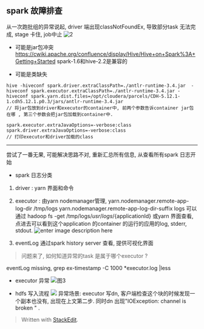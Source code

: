 
## spark 故障排查
从一次跑批组的异常说起, driver 端出现classNotFoundEx, 导致部分task 无法完成, stage 卡住, job中止
![2](https://user-images.githubusercontent.com/20329409/45937070-a4562c80-bfef-11e8-8a51-ad5d451148a8.png)

* 可能是jar包冲突
https://cwiki.apache.org/confluence/display/Hive/Hive+on+Spark%3A+Getting+Started
spark-1.6和hive-2.2是兼容的

* 可能是类缺失

```
hive -hiveconf spark.driver.extraClassPath=./antlr-runtime-3.4.jar  -hiveconf spark.executor.extraClassPath=./antlr-runtime-3.4.jar -hiveconf spark.yarn.dist.files=/opt/cloudera/parcels/CDH-5.12.1-1.cdh5.12.1.p0.3/jars/antlr-runtime-3.4.jar
// 将jar包放到driver和executor的container中, 前两个参数告诉container jar包在哪 , 第三个参数会把jar包加载到container中.
```

```
spark.executor.extraJavaOptions=-verbose:class
spark.driver.extraJavaOptions=-verbose:class
// 打印executor和driver加载的class
```
---

尝试了一番无果, 可能解决思路不对, 重新汇总所有信息, 从查看所有spark 日志开始

* spark 日志分类
1. driver : yarn 界面和命令
2. executor : 由yarn nodemanager管理, 
yarn.nodemanager.remote-app-log-dir  			  /tmp/logs
yarn.nodemanager.remote-app-log-dir-suffix   logs
可以通过 hadoop fs -get /tmp/logs/${usr}/logs/${applicationId}
或yarn 界面查看, 点进去可以看到这个application 的container 的运行的应用的log, stderr, stdout. 
![enter image description here](https://drive.google.com/uc?id=1Fj8qN6D4HqfM0YO2YiP2QB496xOiakS6)

3. eventLog
通过spark history server 查看, 提供可视化界面

> 问题来了, 如何知道异常的task 是属于哪个executor ? 

eventLog missing, grep ex-timestamp -C 1000  *executor.log  |less

* executor 异常
![图3](https://user-images.githubusercontent.com/20329409/45937116-ea12f500-bfef-11e8-9e82-11c46502b1d9.png)



* hdfs 写入流程
![](https://drive.google.com/uc?id=1LjDrWGX6zhQzEJOzNWG615eKFyK2XHDF)
异常场景: executor 写dn, 客户端检查这个块的时候发现一个副本也没有, 出现在上文第二步. 同时dn 出现"IOException: channel is broken " .



> Written with [StackEdit](https://stackedit.io/).
<!--stackedit_data:
eyJoaXN0b3J5IjpbMTQ5NDQwMDEzNiwtMTQ2NDMzMzMwNSwzMj
MyNjQwNTRdfQ==
-->